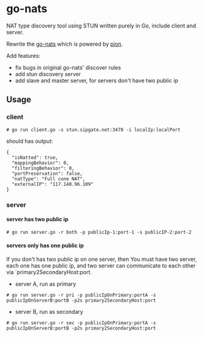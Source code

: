 # go-nats

NAT type discovery tool using STUN written purely in Go, include client and server.

Rewrite the [go-nats](https://github.com/enobufs/go-nats) which is powered by [pion](https://pion.ly).

Add features:
- fix bugs in original go-nats' discover rules
- add stun discovery server 
- add slave and master server, for servers don't have two public ip

## Usage

### client 

```
# go run client.go -s stun.sipgate.net:3478 -i localIp:localPort 
```

should has output:
```
{
  "isNatted": true,
  "mappingBehavior": 0,
  "filteringBehavior": 0,
  "portPreservation": false,
  "natType": "Full cone NAT",
  "externalIP": "117.140.96.109"
}
```

### server

#### server has two public ip

```
# go run server.go -r both -p publicIp-1:port-1 -s publicIP-2:port-2
```

#### servers only has one public ip

If you don't has two public ip on one server, then You must have two server, each one has one public ip, and two server can communicate to each other via `primary2SecondaryHost:port.

- server A, run as primary
```
# go run server.go -r pri -p publicIpOnPrimary:portA -s publicIpOnServerB:portB -p2s primary2SecondaryHost:port
```

- server B, run as secondary
```
# go run server.go -r sec -p publicIpOnPrimary:portA -s publicIpOnServerB:portB -p2s primary2SecondaryHost:port
```

